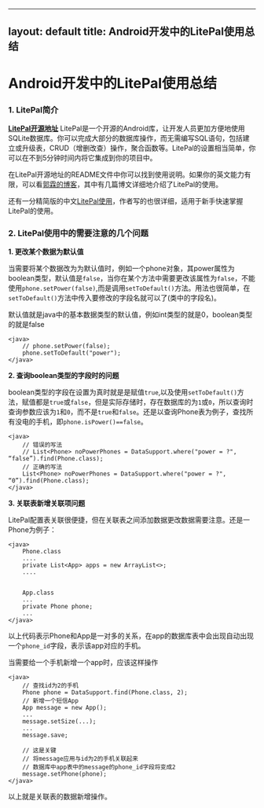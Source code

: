 
---
layout: default
title: Android开发中的LitePal使用总结
---

# Android开发中的LitePal使用总结

### 1. LitePal简介

[**LitePal开源地址**](https://github.com/LitePalFramework/LitePal )
LitePal是一个开源的Android库，让开发人员更加方便地使用SQLite数据库。你可以完成大部分的数据库操作，而无需编写SQL语句，包括建立或升级表，CRUD（增删改查）操作，聚合函数等。LitePal的设置相当简单，你可以在不到5分钟时间内将它集成到你的项目中。

在LitePal开源地址的README文件中你可以找到使用说明。如果你的英文能力有限，可以看[郭霖的博客](http://blog.csdn.net/guolin_blog/article/details/38083103)，其中有几篇博文详细地介绍了LitePal的使用。

还有一分精简版的中文[LitePal使用](http://seniorzhai.github.io/2015/02/02/LitePal%E7%9A%84%E4%BD%BF%E7%94%A8/)，作者写的也很详细，适用于新手快速掌握LitePal的使用。

### 2. LitePal使用中的需要注意的几个问题
**1. 更改某个数据为默认值**
 
当需要将某个数据改为为默认值时，例如一个phone对象，其power属性为boolean类型，默认值是`false`，当你在某个方法中需要更改该属性为`false`，不能使用`phone.setPower(false)`,而是调用`setToDefault()`方法。用法也很简单，在`setToDefault()`方法中传入要修改的字段名就可以了(类中的字段名)。

默认值就是java中的基本数据类型的默认值，例如int类型的就是0，boolean类型的就是false

	<java>
		// phone.setPower(false);
		phone.setToDefault("power");
	</java>
	
**2. 查询boolean类型的字段时的问题**

boolean类型的字段在设置为真时就是是赋值`true`,以及使用`setToDefault()`方法，赋值都是`true`或`false`，但是实际存储时，存在数据库的为`1`或`0`，所以查询时查询参数应该为`1`和`0`，而不是`true`和`false`。还是以查询Phone表为例子，查找所有没电的手机，即`phone.isPower()==false`。  

	<java>
		// 错误的写法
		// List<Phone> noPowerPhones = DataSupport.where("power = ?", “false”).find(Phone.class);
		// 正确的写法
		List<Phone> noPowerPhones = DataSupport.where("power = ?", “0”).find(Phone.class);
	</java>
	
**3. 关联表新增关联项问题**

LitePal配置表关联很便捷，但在关联表之间添加数据更改数据需要注意。还是一Phone为例子：
	
	<java>
		Phone.class
		....
		private List<App> apps = new ArrayList<>;
		....
		
		
		App.class
		...
		private Phone phone;
		...
	</java>	
	
以上代码表示Phone和App是一对多的关系，在app的数据库表中会出现自动出现一个`phone_id`字段，表示该app对应的手机。

当需要给一个手机新增一个app时，应该这样操作

	<java>
		// 查找id为2的手机
		Phone phone = DataSupport.find(Phone.class, 2);
		// 新增一个短信App
		App message = new App();
		...
		message.setSize(...);
		...
		message.save;
		
		// 这是关键
		// 将message应用与id为2的手机关联起来
		// 数据库中app表中的message的phone_id字段将变成2
		message.setPhone(phone);
	</java>
	
以上就是关联表的数据新增操作。
   